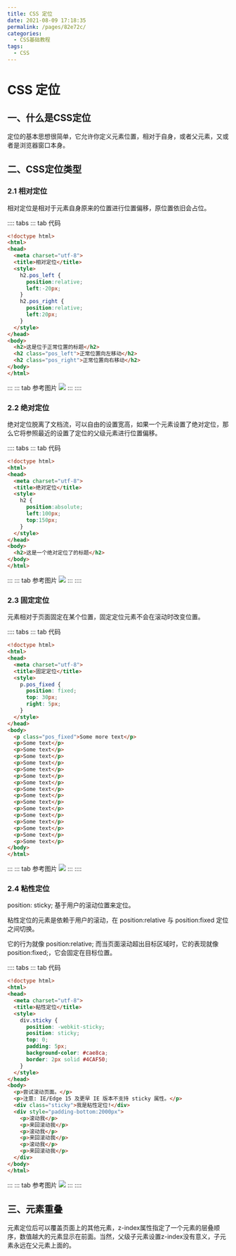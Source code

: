 ```yaml
---
title: CSS 定位
date: 2021-08-09 17:18:35
permalink: /pages/82e72c/
categories:
  - CSS基础教程
tags:
  - CSS
---
```

# CSS 定位

## 一、什么是CSS定位
定位的基本思想很简单，它允许你定义元素位置，相对于自身，或者父元素，又或者是浏览器窗口本身。

## 二、CSS定位类型
### 2.1 相对定位
相对定位是相对于元素自身原来的位置进行位置偏移，原位置依旧会占位。

:::: tabs
::: tab 代码
```html
<!doctype html>
<html>
<head>
  <meta charset="utf-8"> 
  <title>相对定位</title> 
  <style>
    h2.pos_left {
      position:relative;
      left:-20px;
    }
    h2.pos_right {
      position:relative;
      left:20px;
    }
  </style>
</head>
<body>
  <h2>这是位于正常位置的标题</h2>
  <h2 class="pos_left">正常位置向左移动</h2>
  <h2 class="pos_right">正常位置向右移动</h2>
</body>
</html>
```
:::
::: tab 参考图片
![](https://cdn.jsdelivr.net/gh/xiaoyang-web/blog-imgs/images/20210909173859.png)
:::
::::

### 2.2 绝对定位
绝对定位脱离了文档流，可以自由的设置宽高，如果一个元素设置了绝对定位，那么它将参照最近的设置了定位的父级元素进行位置偏移。

:::: tabs
::: tab 代码
```html
<!doctype html>
<html>
<head>
  <meta charset="utf-8"> 
  <title>绝对定位</title> 
  <style>
    h2 {
      position:absolute;
      left:100px;
      top:150px;
    }
  </style>
</head>
<body>
  <h2>这是一个绝对定位了的标题</h2>
</body>
</html>
```
:::
::: tab 参考图片
![](https://cdn.jsdelivr.net/gh/xiaoyang-web/blog-imgs/images/20210909174749.png)
:::
::::

### 2.3 固定定位
元素相对于页面固定在某个位置，固定定位元素不会在滚动时改变位置。

:::: tabs
::: tab 代码
```html
<!doctype html>
<html>
<head>
  <meta charset="utf-8">
  <title>固定定位</title>
  <style>
    p.pos_fixed {
      position: fixed;
      top: 30px;
      right: 5px;
    }
  </style>
</head>
<body>
  <p class="pos_fixed">Some more text</p>
  <p>Some text</p>
  <p>Some text</p>
  <p>Some text</p>
  <p>Some text</p>
  <p>Some text</p>
  <p>Some text</p>
  <p>Some text</p>
  <p>Some text</p>
  <p>Some text</p>
  <p>Some text</p>
  <p>Some text</p>
  <p>Some text</p>
  <p>Some text</p>
  <p>Some text</p>
  <p>Some text</p>
  <p>Some text</p>
</body>
</html>
```
:::
::: tab 参考图片
![](https://cdn.jsdelivr.net/gh/xiaoyang-web/blog-imgs/images/20210909180019.png)
:::
::::

### 2.4 粘性定位
position: sticky; 基于用户的滚动位置来定位。

粘性定位的元素是依赖于用户的滚动，在 position:relative 与 position:fixed 定位之间切换。

它的行为就像 position:relative; 而当页面滚动超出目标区域时，它的表现就像 position:fixed;，它会固定在目标位置。

:::: tabs
::: tab 代码
```html
<!doctype html>
<html>
<head>
  <meta charset="utf-8"> 
  <title>粘性定位</title> 
  <style>
    div.sticky {
      position: -webkit-sticky;
      position: sticky;
      top: 0;
      padding: 5px;
      background-color: #cae8ca;
      border: 2px solid #4CAF50;
    }
  </style>
</head>
<body>
  <p>尝试滚动页面。</p>
  <p>注意: IE/Edge 15 及更早 IE 版本不支持 sticky 属性。</p>
  <div class="sticky">我是粘性定位!</div>
  <div style="padding-bottom:2000px">
    <p>滚动我</p>
    <p>来回滚动我</p>
    <p>滚动我</p>
    <p>来回滚动我</p>
    <p>滚动我</p>
    <p>来回滚动我</p>
  </div>
</body>
</html>
```
:::
::: tab 参考图片
![](https://cdn.jsdelivr.net/gh/xiaoyang-web/blog-imgs/images/20210909181229.png)
:::
::::

## 三、元素重叠
元素定位后可以覆盖页面上的其他元素，z-index属性指定了一个元素的层叠顺序，数值越大的元素显示在前面。当然，父级子元素设置z-index没有意义，子元素永远在父元素上面的。